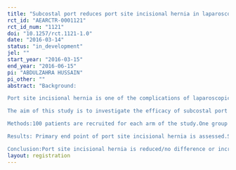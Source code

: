 ```yaml
---
title: "Subcostal port reduces port site incisional hernia in laparoscopic cholecystectomy"
rct_id: "AEARCTR-0001121"
rct_id_num: "1121"
doi: "10.1257/rct.1121-1.0"
date: "2016-03-14"
status: "in_development"
jel: ""
start_year: "2016-03-15"
end_year: "2016-06-15"
pi: "ABDULZAHRA HUSSAIN"
pi_other: ""
abstract: "Background:
Port site incisional hernia is one of the complications of laparoscopic surgery with an incidence of 1-5%.
The aim of this study is to investigate the efficacy of subcostal port to reduce or prevent port site hernia
Methods:100 patients are recruited for each arm of the study.One group with subcostal port ,the other without.A follow up period of 6-12 months is arranged.
Results: Primary end point of port site incisional hernia is assessed.Secondary point would be bile duct injury,bleeding,re operation and mortality.
Conclusion:Port site incisional hernia is reduced/no difference or increased with the use of subcostal port"
layout: registration
---
```


